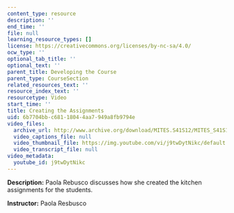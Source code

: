 ```yaml
---
content_type: resource
description: ''
end_time: ''
file: null
learning_resource_types: []
license: https://creativecommons.org/licenses/by-nc-sa/4.0/
ocw_type: ''
optional_tab_title: ''
optional_text: ''
parent_title: Developing the Course
parent_type: CourseSection
related_resources_text: ''
resource_index_text: ''
resourcetype: Video
start_time: ''
title: Creating the Assignments
uid: 6b7704bb-c681-1804-4aa7-949a8fb9794e
video_files:
  archive_url: http://www.archive.org/download/MITES.S41S12/MITES_S41S12_Teaching04_300k.mp4
  video_captions_file: null
  video_thumbnail_file: https://img.youtube.com/vi/j9twDytNikc/default.jpg
  video_transcript_file: null
video_metadata:
  youtube_id: j9twDytNikc
---
```


**Description:** Paola Rebusco discusses how she created the kitchen assignments for the students.

**Instructor:** Paola Resbusco

